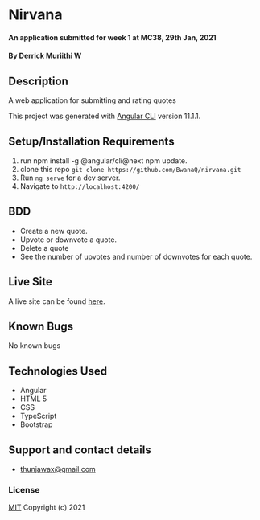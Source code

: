 # Nirvana

#### An application submitted for week 1 at MC38, 29th Jan, 2021

#### By **Derrick Muriithi W**

## Description

A web application for submitting and rating quotes

This project was generated with [Angular CLI](https://github.com/angular/angular-cli) version 11.1.1.

## Setup/Installation Requirements

1. run npm install -g @angular/cli@next npm update.
1. clone this repo
   `git clone https://github.com/BwanaQ/nirvana.git`
1. Run `ng serve` for a dev server.
1. Navigate to `http://localhost:4200/`

## BDD

- Create a new quote.
- Upvote or downvote a quote.
- Delete a quote
- See the number of upvotes and number of downvotes for each quote.

## Live Site

A live site can be found [here](https://github.com/Derraphics/Derraphics-Qoutes/tree/master).

## Known Bugs

No known bugs

## Technologies Used

- Angular
- HTML 5
- CSS
- TypeScript
- Bootstrap

## Support and contact details

- thunjawax@gmail.com

### License

[MIT](https://choosealicense.com/licenses/mit/) Copyright (c) 2021
